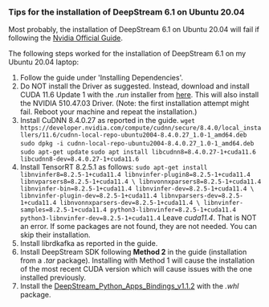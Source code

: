 ### Tips for the installation of DeepStream 6.1 on Ubuntu 20.04
Most probably, the installation of DeepStream 6.1 on Ubuntu 20.04 will fail if following the [Nvidia Official Guide](https://docs.nvidia.com/metropolis/deepstream/6.1/dev-guide/text/DS_Quickstart.html).

The following steps worked for the installation of DeepStream 6.1 on my Ubuntu 20.04 laptop:
1. Follow the guide under 'Installing Dependencies'.
2. Do NOT install the Driver as suggested. Instead, download and install CUDA 11.6 Update 1 with the *.run* installer from [here](https://developer.nvidia.com/cuda-11-6-1-download-archive?target_os=Linux&target_arch=x86_64&Distribution=Ubuntu&target_version=20.04&target_type=runfile_local). This will also install the NVIDIA 510.47.03 Driver. (Note: the first installation attempt might fail. Reboot your machine and repeat the installation.)
3. Install CuDNN 8.4.0.27 as reported in the guide.
   `wget https://developer.nvidia.com/compute/cudnn/secure/8.4.0/local_installers/11.6/cudnn-local-repo-ubuntu2004-8.4.0.27_1.0-1_amd64.deb`
   `sudo dpkg -i cudnn-local-repo-ubuntu2004-8.4.0.27_1.0-1_amd64.deb`
   `sudo apt-get update`
   `sudo apt install libcudnn8=8.4.0.27-1+cuda11.6 libcudnn8-dev=8.4.0.27-1+cuda11.6`
5. Install TensorRT 8.2.5.1 as follows:
   `sudo apt-get install libnvinfer8=8.2.5-1+cuda11.4 libnvinfer-plugin8=8.2.5-1+cuda11.4 libnvparsers8=8.2.5-1+cuda11.4 \
   libnvonnxparsers8=8.2.5-1+cuda11.4 libnvinfer-bin=8.2.5-1+cuda11.4 libnvinfer-dev=8.2.5-1+cuda11.4 \
   libnvinfer-plugin-dev=8.2.5-1+cuda11.4 libnvparsers-dev=8.2.5-1+cuda11.4 libnvonnxparsers-dev=8.2.5-1+cuda11.4 \
   libnvinfer-samples=8.2.5-1+cuda11.4 python3-libnvinfer=8.2.5-1+cuda11.4 python3-libnvinfer-dev=8.2.5-1+cuda11.4`
   Leave *cuda11.4*. That is NOT an error. If some packages are not found, they are not needed. You can skip their installation.
5. Install librdkafka as reported in the guide.
6. Install DeepStream SDK following **Method 2** in the guide (installation from a *.tar* package). Installing with Method 1 will cause the installation of the most recent CUDA version which will cause issues with the one installed previously.
7. Install the [DeepStream_Python_Apps_Bindings_v1.1.2](https://github.com/NVIDIA-AI-IOT/deepstream_python_apps/releases/tag/v1.1.2) with the *.whl* package.
